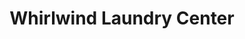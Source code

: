 ---
title: "Whirlwind Laundry Center"
url: /sterling-heights/whirlwind-laundry-center/
shop: laundry
---
